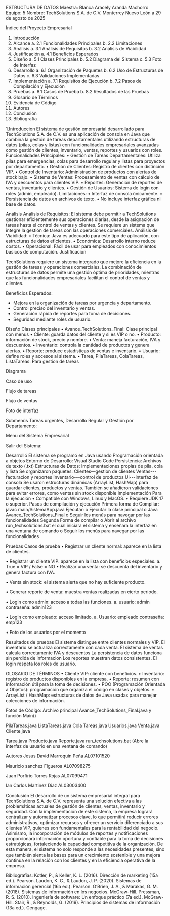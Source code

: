  ESTRUCTURA DE DATOS
Maestra: Blanca Aracely Aranda Machorro
Equipo: 5 Nombre: TechSolutions S.A. de C.V.
Monterrey Nuevo León a 29 de agosto de 2025
 
Índice del Proyecto Empresarial
1.	Introducción
2.	Alcance
a.	2.1 Funcionalidades Principales
b.	2.2 Limitaciones
3.	Análisis
a.	3.1 Análisis de Requisitos
b.	3.2 Análisis de Viabilidad
4.	Justificación
a.	4.1 Beneficios Esperados
5.	Diseño
a.	5.1 Clases Principales
b.	5.2 Diagrama del Sistema
c.	5.3 Foto de Interfaz
6.	Desarrollo
a.	6.1 Organización de Paquetes
b.	6.2 Uso de Estructuras de Datos
c.	6.3 Validaciones Implementadas
7.	Implementación
a.	7.1 Requisitos de Ejecución
b.	7.2 Pasos de Compilación y Ejecución
8.	Pruebas
a.	8.1 Casos de Prueba
b.	8.2 Resultados de las Pruebas
9.	Glosario de Términos
10.	Evidencia de Código 
11.	Autores
12.	Conclusión
13.	Bibliografía





1.Introduccion
El sistema de gestión empresarial desarrollado para TechSolutions S.A. de C.V. es una aplicación de consola en Java que combina la gestión de tareas departamentales utilizando estructuras de datos (pilas, colas y listas) con funcionalidades empresariales avanzadas como gestión de clientes, inventario, ventas, reportes y usuarios con roles.
Funcionalidades Principales:
•	Gestión de Tareas Departamentales: Utiliza pilas para emergencias, colas para desarrollo regular y listas para proyectos por departamento.
•	Gestión de Clientes: Registro de clientes con distinción VIP.
•	Control de Inventario: Administración de productos con alertas de stock bajo.
•	Sistema de Ventas: Procesamiento de ventas con cálculo de IVA y descuentos para clientes VIP.
•	Reportes: Generación de reportes de ventas, inventario y clientes.
•	Gestión de Usuarios: Sistema de login con roles (admin, empleado).
Limitaciones:
•	Interfaz de consola únicamente.
•	Persistencia de datos en archivos de texto.
•	No incluye interfaz gráfica ni base de datos.

Análisis 
Análisis de Requisitos:
El sistema debe permitir a TechSolutions gestionar eficientemente sus operaciones diarias, desde la asignación de tareas hasta el control de ventas y clientes. Se requiere un sistema que integre la gestión de tareas con las operaciones comerciales.
Análisis de Viabilidad:
•	Técnica: Java es adecuado para este tipo de aplicación, con estructuras de datos eficientes.
•	Económica: Desarrollo interno reduce costos.
•	Operacional: Fácil de usar para empleados con conocimientos básicos de computación.
Justificación

TechSolutions requiere un sistema integrado que mejore la eficiencia en la gestión de tareas y operaciones comerciales. La combinación de estructuras de datos permite una gestión óptima de prioridades, mientras que las funcionalidades empresariales facilitan el control de ventas y clientes.

Beneficios Esperados:
- Mejora en la organización de tareas por urgencia y departamento.
- Control preciso del inventario y ventas.
- Generación rápida de reportes para toma de decisiones.
- Seguridad mediante roles de usuario.

Diseño
Clases principales
•	Avance_TechSolutions_Final: Clase principal con menus
•	Cliente: guarda datos del cliente y si es VIP o no.
•	Producto: información de stock, precio y nombre.
•	Venta: maneja facturación, IVA y descuentos.
•	Inventario: controla la cantidad de productos y genera alertas.
•	Reporte: produce estadísticas de ventas e inventario.
•	Usuario: define roles y accesos al sistema.
•	Tarea, PilaTareas, ColaTareas, ListaTareas: Para gestion de tareas




Diagrama
 
Caso de uso
 






Flujo de tareas
 


Flujo de ventas
 
Foto de interfaz
 

Submenús Tareas urgentes, Desarrollo Regular y Gestión por Departamento:     
 
 Menu del Sistema Empresarial 
  
Salir del Sistema: 
  







Desarrolló
El sistema se programó en Java usando Programación orientada a objetos
Entorno de Desarrollo: Visual Studio Code 
Persistencia: Archivos de texto (.txt) 
Estructuras de Datos: Implementaciones propias de pila, cola y lista 
Se organizaron paquetes:
Clientes—gestion de clientes
Ventas---facturacion y reportes
Inventario---control de productos
Ui---interfaz de consola
Se usaron estructuras dinámicas (ArrayList, HashMap) para guardar clientes, productos y ventas.
También se añadieron validaciones para evitar errores, como ventas sin stock disponible
Implementación
Para la ejecución
•	Compatible con Windows, Linux y MacOS.
•	Requiere JDK 17 o superior.
Pasos de compilación y ejecución
Primera forma de Compilar:
javac main/SistemaApp.java
Ejecutar: 
o	Ejecutar la clase principal 
o	Java Avance_TechSolutions_Final 
o	Seguir los menús para navegar por las funcionalidades 
Segunda Forma de compilar
o	Abrir al archivo run_techsolutions.bat el cual iniciara el sistema y enseñara la interfaz en una ventana de comando 
o	Seguir los menús para navegar por las funcionalidades 

Pruebas
Casos de prueba
•	Registrar un cliente normal: aparece en la lista de clientes. 
   
•	Registrar un cliente VIP: aparece en la lista con beneficios especiales. 
a.	True = VIP / False = NO 
•	Realizar una venta: se descuenta del inventario y genera factura con IVA. 
  
•	Venta sin stock: el sistema alerta que no hay suficiente producto. 
  
•	Generar reporte de venta: muestra ventas realizadas en cierto periodo. 
  
•	Login como admin: acceso a todas las funciones. 
a.	 usuario: admin contraseña: admin123 
   
•	Login como empleado: acceso limitado. 
a.	Usuario: empleado contraseña: emp123 
   
 
 
•	Foto de los usuarios por el momento 
  





Resultados de pruebas
El sistema distingue entre clientes normales y VIP. 
El inventario se actualiza correctamente con cada venta. 
El sistema de ventas calcula correctamente IVA y descuentos 
La persistencia de datos funciona sin perdida de informacion 
Los reportes muestran datos consistentes. 
El login respeta los roles de usuario. 

GLOSARIO DE TÉRMINOS
•	Cliente VIP: cliente con beneficios.
•	Inventario: registro de productos disponibles en la empresa.
•	Reporte: resumen con información útil para la toma de decisiones.
•	POO (Programación Orientada a Objetos): programación que organiza el código en clases y objetos.
•	ArrayList / HashMap: estructuras de datos de Java usadas para manejar colecciones de información.






Fotos de Código: 
Archivo principal Avance_TechSolutions_Final.java y función Main()
  
  
 
PilaTareas.java	                          ListaTareas.java                                    Cola Tareas.java  Usuarios.java                                  Venta.java                                       Cliente.java 
  
Tarea.java                                         Producto.java                             Reporte.java run_techsolutions.bat (Abre la interfaz de usuario en una ventana de comando) 
  





Autores
Jesus David Marroquin Peña   AL07101520
 
Mauricio sanchez Figueroa AL07098275
 
Juan Porfirio Torres Rojas AL07099471
 
Ian Carlos Martinez Diaz AL03003400
 

Conclusión
El desarrollo de un sistema empresarial integral para TechSolutions S.A. de C.V. representa una solución efectiva a las problemáticas actuales de gestión de clientes, ventas, inventario y seguridad. Con la implementación de este sistema, la empresa logrará centralizar y automatizar procesos clave, lo que permitirá reducir errores administrativos, optimizar recursos y ofrecer un servicio diferenciado a sus clientes VIP, quienes son fundamentales para la rentabilidad del negocio.
Asimismo, la incorporación de módulos de reportes y notificaciones proporcionará información oportuna y confiable para la toma de decisiones estratégicas, fortaleciendo la capacidad competitiva de la organización. De esta manera, el sistema no solo responde a las necesidades presentes, sino que también sienta las bases para un crecimiento sostenible y una mejora continua en la relación con los clientes y en la eficiencia operativa de la empresa.






Bibliografías:
Kotler, P., & Keller, K. L. (2016). Dirección de marketing (15a ed.). Pearson.
Laudon, K. C., & Laudon, J. P. (2020). Sistemas de información gerencial (16a ed.). Pearson.
O’Brien, J. A., & Marakas, G. M. (2018). Sistemas de información en los negocios. McGraw-Hill.
Pressman, R. S. (2010). Ingeniería de software: Un enfoque práctico (7a ed.). McGraw-Hill.
Stair, R., & Reynolds, G. (2019). Principios de sistemas de información (13a ed.). Cengage.
